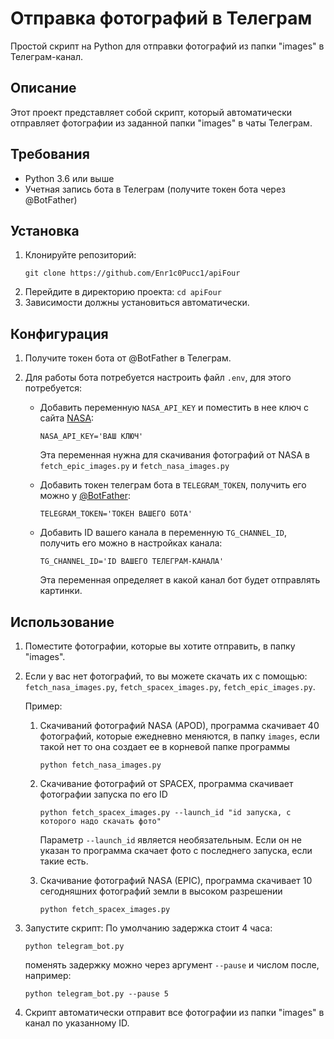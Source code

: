 # Отправка фотографий в Телеграм

Простой скрипт на Python для отправки фотографий из папки "images" в Телеграм-канал.

## Описание

Этот проект представляет собой скрипт, который автоматически отправляет фотографии из заданной папки "images" в чаты Телеграм.

## Требования

- Python 3.6 или выше
- Учетная запись бота в Телеграм (получите токен бота через @BotFather)

## Установка

1. Клонируйте репозиторий: 
    ```
    git clone https://github.com/Enr1c0Pucc1/apiFour
    ```
2. Перейдите в директорию проекта: `cd apiFour`
3. Зависимости должны установиться автоматически.

## Конфигурация

1. Получите токен бота от @BotFather в Телеграм.
2. Для работы бота потребуется настроить файл `.env`, для этого потребуется:

    - Добавить переменную `NASA_API_KEY` и поместить в нее ключ с сайта [NASA](https://api.nasa.gov/):
        ```
        NASA_API_KEY='ВАШ КЛЮЧ'
        ```
        Эта переменная нужна для скачивания фотографий от NASA в `fetch_epic_images.py` и `fetch_nasa_images.py`
        
    - Добавить токен телеграм бота в `TELEGRAM_TOKEN`, получить его можно у [@BotFather](https://t.me/BotFather):
        ```
        TELEGRAM_TOKEN='ТОКЕН ВАШЕГО БОТА'
        ```

    - Добавить ID вашего канала в переменную `TG_CHANNEL_ID`, получить его можно в настройках канала:
        ```
        TG_CHANNEL_ID='ID ВАШЕГО ТЕЛЕГРАМ-КАНАЛА'
        ```
        Эта переменная определяет в какой канал бот будет отправлять картинки.

## Использование

1. Поместите фотографии, которые вы хотите отправить, в папку "images".
2. Если у вас нет фотографий, то вы можете скачать их с помощью:
    `fetch_nasa_images.py`, `fetch_spacex_images.py`, `fetch_epic_images.py`.

    Пример:
         
    1. Скачиваний фотографий NASA (APOD), программа скачивает 40 фотографий, которые ежедневно меняются, в папку `images`, если такой нет то она создает ее в корневой папке программы
        ```
        python fetch_nasa_images.py
        ```
    2. Скачивание фотографий от SPACEX, программа скачивает фотографии запуска по его ID
        ```
        python fetch_spacex_images.py --launch_id "id запуска, с которого надо скачать фото"
        ```
        Параметр `--launch_id` является необязательным. Если он не указан то программа скачает фото с последнего запуска, если такие есть.
        
    3. Скачивание фотографий NASA (EPIC), программа скачивает 10 сегодняшних фотографий земли в высоком разрешении
        ```
        python fetch_spacex_images.py
        ```
3. Запустите скрипт: По умолчанию задержка стоит 4 часа:
    ```
    python telegram_bot.py
    ```
    поменять задержку можно через аргумент `--pause` и числом после, например:
    ```
    python telegram_bot.py --pause 5
    ```
4. Скрипт автоматически отправит все фотографии из папки "images" в канал по указанному ID.